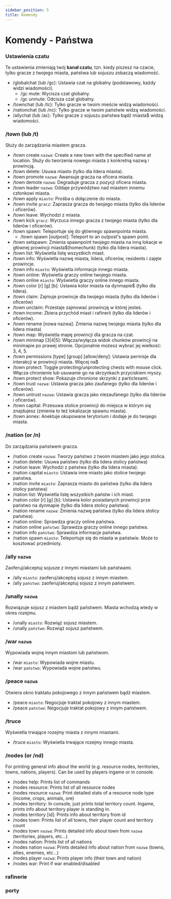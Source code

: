 ```yaml
---
sidebar_position: 5
title: Komendy
---
```

# Komendy - Państwa
### Ustawienia czatu
Te ustawienia zmieniają twój **kanał czatu**, tzn. kiedy piszesz na czacie, tylko gracze z twojego miasta, państwa lub sojuszu zobaczą wiadomość.

- /globalchat (lub /gc): Ustawia czat na globalny (podstawowy, każdy widzi wiadomości).
	- /gc mute: Wycisza czat globalny.
	- /gc unmute: Odcisza czat globalny.
- /townchat (lub /tc): Tylko gracze w twoim mieście widzą wiadomości.
- /nationchat (lub /nc): Tylko gracze w twoim państwie widzą wiadomości.
- /allychat (lub /ac): Tylko gracze z sojuszu państwa bądź miasta$ widzą wiadomości.

### /town (lub /t)
Służy do zarządzania miastem gracza.

- /town create `nazwa`: Create a new town with the specified name at location. Służy do tworzenia nowego miasta z konkretną nazwą i prowincją.
- /town delete: Usuwa miasto (tylko dla lidera miasta).
- /town promote `nazwa`: Awansuje gracza na oficera miasta.
- /town demote `nazwa`: Degraduje gracza z pozycji oficera miasta.
- /town leader `nazwa`: Oddaje przywództwo nad miastem innemu członkowi miasta.
- /town apply `miasto`: Prośba o dołączenie do miasta.
- /town invite `gracz`: Zaprasza gracza do twojego miasta (tylko dla liderów i oficerów).
- /town leave: Wychodzi z miasta.
- /town kick `gracz`: Wyrzuca innego gracza z twojego miasta (tylko dla liderów i oficerów).
- /town spawn: Teleportuje się do głównego spawnpointa miasta.
	- /town spawn [outpost]: Teleport to an outpost's spawn point.
- /town setspawn: Zmienia spawnpoint twojego miasta na inną lokacje w głównej prowincji miasta$(homechunk) (tylko dla lidera miasta).
- /town list: Wyświetla listę wszystkich miast.
- /town info: Wyświetla nazwę miasta, lidera, oficerów, residents i zajęte prowincje.
- /town info `miasto`: Wyświetla informacje innego miasta.
- /town online: Wyświetla graczy online twojego miasta.
- /town online `miasto`: Wyświetla graczy online innego miasta.
- /town color [r] [g] [b]: Ustawia kolor miasta na dynmapie$ (tylko dla lidera).
- /town claim: Zajmuje prowincje dla twojego miasta (tylko dla liderów i oficerów)
- /town unclaim: Przestaje zajmować prowincję w której jesteś.
- /town income: Zbiera przychód miast i rafinerii (tylko dla liderów i oficerów).
- /town rename [nowa nazwa]: Zmienia nazwę twojego miasta (tylko dla lidera miasta)
- /town map: Wyświetla mapę prowincji dla gracza na czat.
- /town minimap [3|4|5]: Włącza/wyłącza widok chunków prowincji na minimapie po prawej stronie. Opcjonalnie możesz wybrać jej wielkość: 3, 4, 5.
- /town permissions [type] [group] [allow/deny]: Ustawia permisje dla interakcji w prowincji miasta.  Więcej na$
- /town protect: Toggle protecting/unprotecting chests with mouse click. Włącza chronienie lub usuwanie go na skrzynkach przyciskiem myszy.
- /town protect show: Pokazuje chronione skrzynki z particlesami.
- /town trust `nazwa`: Ustawia gracza jako zaufanego (tylko dla liderów i oficerów).
- /town untrust `nazwa`: Ustawia gracza jako niezaufanego (tylko dla liderów i oficerów).
- /town capital: Przesuwa stolice prowincji do miejsca w którym się znajdujesz (zmienia to też lokalizacje spawnu miasta).
- /town annex: Anektuje okupowane terytorium i dodaje je do twojego miasta.
### /nation (or /n)
Do zarządzania państwem gracza.

- /nation create `nazwa`: Tworzy państwo z twoim miastem jako jego stolica.
- /nation delete: Usuwa państwo (tylko dla lidera stolicy państwa)
- /nation leave: Wychodzi z państwa (tylko dla lidera miasta).
- /nation capital `miasto`: Ustawia inne miasto jako stolice twojego państwa.
- /nation invite `miasto`: Zaprasza miasto do państwa (tylko dla lidera stolicy państwa)
- /nation list: Wyświetla listę wszystkich państw i ich miast.
- /nation color [r] [g] [b]: Ustawia kolor posiadanych prowincji prze państwo na dynmapie (tylko dla lidera stolicy państwa).
- /nation rename `nazwa`: Zmienia nazwę państwa (tylko dla lidera stolicy państwa). 
- /nation online: Sprawdza graczy online państwa.
- /nation online `państwo`: Sprawdza graczy online innego państwa.
- /nation info `państwo`: Sprawdza informacje państwa.
- /nation spawn `miasto`: Teleportuje się do miasta w państwie. Może to kosztować przedmioty.
### /ally `nazwa`
Zaoferuj/akceptuj sojusze z innymi miastami lub państwami.

- /ally `miasto`: zaoferuj/akceptuj sojusz z innym miastem.
- /ally `państwo`: zaoferuj/akceptuj sojusz z innym państwem.
### /unally `nazwa`
Rozwiązuje sojusz z  miastem bądź państwem. Miasta wchodzą wtedy w okres rozejmu.

- /unally `miasto`: Rozwiąż sojusz miastem.
- /unally `państwo`: Rozwiąż sojusz państwem.
### /war `nazwa`
Wypowiada wojnę innym miastom lub państwom.

- /war `miasto`: Wypowiada wojne miastu.
- /war `państwo`: Wypowiada wojne państwu.
### /peace `nazwa`
Otwiera okno traktatu pokojowego z innym państwem bądź miastem.

- /peace `miasto`: Negocjuje traktat pokojowy z innym miastem.
- /peace `państwo`: Negocjuje traktat pokojowy z innym państwem.
### /truce
Wyświetla trwające rozejmy miasta z innymi miastami.

- /truce `miasto`: Wyświetla trwające rozejmy innego miasta.
### /nodes (or /nd)
For printing general info about the world (e.g. resource nodes, territories, towns, nations, players). Can be used by players ingame or in console. 

- /nodes help: Prints list of commands
- /nodes resource: Prints list of all resource nodes
- /nodes resource `nazwa`: Print detailed stats of a resource node type (income, crops, animals, ore)
- /nodes territory: In console, just prints total territory count. Ingame, prints info about territory player is standing in.
- /nodes territory [id]: Prints info about territory from id
- /nodes town: Prints list of all towns, their player count and territory count
- /nodes town `nazwa`: Prints detailed info about town from `nazwa` (territories, players, etc...)
- /nodes nation: Prints list of all nations
- /nodes nation `nazwa`: Prints detailed info about nation from `nazwa` (towns, allies, enemies, etc...)
- /nodes player `nazwa`: Prints player info (their town and nation)
- /nodes war: Print if war enabled/disabled

### rafinerie


### porty
